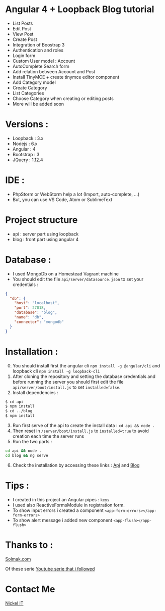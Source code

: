 # Angular 4 + Loopback Blog tutorial
- List Posts
- Edit Post
- View Post
- Create Post
- Integration of Boostrap 3
- Authentication and roles
- Login form
- Custom User model : Account
- AutoComplete Search form
- Add relation between Account and Post 
- Install TinyMCE + create tinymce editor component  
- Add Category model
- Create Category
- List Categories
- Choose Category when creating or editing posts
- More will be added soon

# Versions :
- Loopback : 3.x
- Nodejs : 6.x
- Angular : 4
- Bootstrap : 3
- JQuery : 1.12.4

# IDE :
- PhpStorm or WebStorm help a lot (Import, auto-complete, ...)
- But, you can use VS Code, Atom or SublimeText

# Project structure
- api : server part using loopback
- blog : front part using angular 4

# Database :
- I used MongoDb on a Homestead Vagrant machine
- You should edit the file `api/server/datasource.json` to set your credentials :
```json
{
  "db": {
    "host": "localhost",
    "port": 27018,
    "database": "blog",
    "name": "db",
    "connector": "mongodb"
  }
}
```

# Installation :
0. You should install first the angular cli `npm install -g @angular/cli` and loopback cli `npm install -g loopback-cli`
1. After cloning the repository and setting the database credentials and before running the server you should first edit the file `api/server/boot/install.js` to set `installed=false`.
2. Install dependencies :
```sh
$ cd api
$ npm install
$ cd ../blog
$ npm install
```
3. Run first serve of the api to create the install data : `cd api && node .`
4. Then reset in `/server/boot/install.js` to `installed=true` to avoid creation each time the server runs
5. Run the two parts :
```sh
cd api && node .
cd blog && ng serve
```
6. Check the installation by accessing these links : [Api](http://localhost:3000/explorer) and [Blog](http://localhost:4200)

# Tips :
+ I created in this project an Angular pipes : `keys`  
+ I used also ReactiveFormsModule in registration form.  
+ To show input errors i created a component `<app-form-errors></app-form-errors>`  
+ To show alert message i added new component `<app-flush></app-flush>`
# Thanks to : 
[Solmak.com](Solmak.com)

Of these serie [Youtube serie that i followed](https://www.youtube.com/playlist?list=PLP0rn5W6b0YUDcoeoOWFsB5KgNkYqSQXo)

# Contact Me
[Nickel IT](mailto:e.nouni@nickel-it.com)
